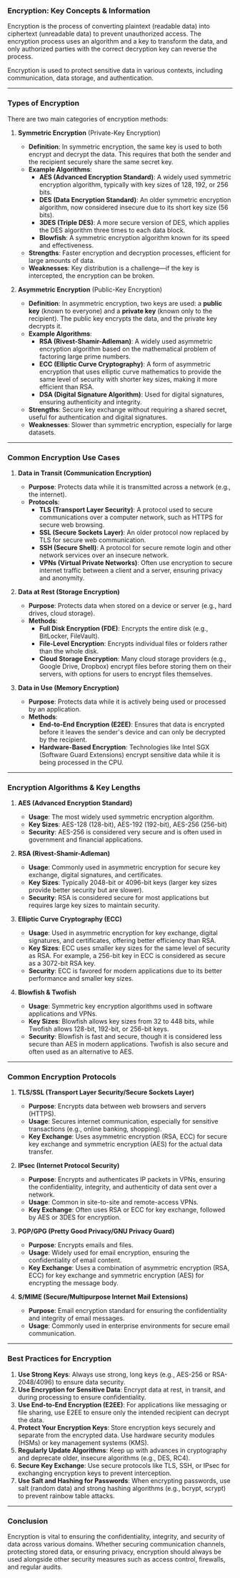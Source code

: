 ### **Encryption: Key Concepts & Information**

Encryption is the process of converting plaintext (readable data) into ciphertext (unreadable data) to prevent unauthorized access. The encryption process uses an algorithm and a key to transform the data, and only authorized parties with the correct decryption key can reverse the process.

Encryption is used to protect sensitive data in various contexts, including communication, data storage, and authentication.

---

### **Types of Encryption**

There are two main categories of encryption methods:

1. **Symmetric Encryption** (Private-Key Encryption)
    
    - **Definition**: In symmetric encryption, the same key is used to both encrypt and decrypt the data. This requires that both the sender and the recipient securely share the same secret key.
    - **Example Algorithms**:
        - **AES (Advanced Encryption Standard)**: A widely used symmetric encryption algorithm, typically with key sizes of 128, 192, or 256 bits.
        - **DES (Data Encryption Standard)**: An older symmetric encryption algorithm, now considered insecure due to its short key size (56 bits).
        - **3DES (Triple DES)**: A more secure version of DES, which applies the DES algorithm three times to each data block.
        - **Blowfish**: A symmetric encryption algorithm known for its speed and effectiveness.
    - **Strengths**: Faster encryption and decryption processes, efficient for large amounts of data.
    - **Weaknesses**: Key distribution is a challenge—if the key is intercepted, the encryption can be broken.
2. **Asymmetric Encryption** (Public-Key Encryption)
    
    - **Definition**: In asymmetric encryption, two keys are used: a **public key** (known to everyone) and a **private key** (known only to the recipient). The public key encrypts the data, and the private key decrypts it.
    - **Example Algorithms**:
        - **RSA (Rivest-Shamir-Adleman)**: A widely used asymmetric encryption algorithm based on the mathematical problem of factoring large prime numbers.
        - **ECC (Elliptic Curve Cryptography)**: A form of asymmetric encryption that uses elliptic curve mathematics to provide the same level of security with shorter key sizes, making it more efficient than RSA.
        - **DSA (Digital Signature Algorithm)**: Used for digital signatures, ensuring authenticity and integrity.
    - **Strengths**: Secure key exchange without requiring a shared secret, useful for authentication and digital signatures.
    - **Weaknesses**: Slower than symmetric encryption, especially for large datasets.

---

### **Common Encryption Use Cases**

1. **Data in Transit (Communication Encryption)**
    
    - **Purpose**: Protects data while it is transmitted across a network (e.g., the internet).
    - **Protocols**:
        - **TLS (Transport Layer Security)**: A protocol used to secure communications over a computer network, such as HTTPS for secure web browsing.
        - **SSL (Secure Sockets Layer)**: An older protocol now replaced by TLS for secure web communication.
        - **SSH (Secure Shell)**: A protocol for secure remote login and other network services over an insecure network.
        - **VPNs (Virtual Private Networks)**: Often use encryption to secure internet traffic between a client and a server, ensuring privacy and anonymity.
2. **Data at Rest (Storage Encryption)**
    
    - **Purpose**: Protects data when stored on a device or server (e.g., hard drives, cloud storage).
    - **Methods**:
        - **Full Disk Encryption (FDE)**: Encrypts the entire disk (e.g., BitLocker, FileVault).
        - **File-Level Encryption**: Encrypts individual files or folders rather than the whole disk.
        - **Cloud Storage Encryption**: Many cloud storage providers (e.g., Google Drive, Dropbox) encrypt files before storing them on their servers, with options for users to encrypt files themselves.
3. **Data in Use (Memory Encryption)**
    
    - **Purpose**: Protects data while it is actively being used or processed by an application.
    - **Methods**:
        - **End-to-End Encryption (E2EE)**: Ensures that data is encrypted before it leaves the sender's device and can only be decrypted by the recipient.
        - **Hardware-Based Encryption**: Technologies like Intel SGX (Software Guard Extensions) encrypt sensitive data while it is being processed in the CPU.

---

### **Encryption Algorithms & Key Lengths**

1. **AES (Advanced Encryption Standard)**
    
    - **Usage**: The most widely used symmetric encryption algorithm.
    - **Key Sizes**: AES-128 (128-bit), AES-192 (192-bit), AES-256 (256-bit)
    - **Security**: AES-256 is considered very secure and is often used in government and financial applications.
2. **RSA (Rivest-Shamir-Adleman)**
    
    - **Usage**: Commonly used in asymmetric encryption for secure key exchange, digital signatures, and certificates.
    - **Key Sizes**: Typically 2048-bit or 4096-bit keys (larger key sizes provide better security but are slower).
    - **Security**: RSA is considered secure for most applications but requires large key sizes to maintain security.
3. **Elliptic Curve Cryptography (ECC)**
    
    - **Usage**: Used in asymmetric encryption for key exchange, digital signatures, and certificates, offering better efficiency than RSA.
    - **Key Sizes**: ECC uses smaller key sizes for the same level of security as RSA. For example, a 256-bit key in ECC is considered as secure as a 3072-bit RSA key.
    - **Security**: ECC is favored for modern applications due to its better performance and smaller key sizes.
4. **Blowfish & Twofish**
    
    - **Usage**: Symmetric key encryption algorithms used in software applications and VPNs.
    - **Key Sizes**: Blowfish allows key sizes from 32 to 448 bits, while Twofish allows 128-bit, 192-bit, or 256-bit keys.
    - **Security**: Blowfish is fast and secure, though it is considered less secure than AES in modern applications. Twofish is also secure and often used as an alternative to AES.

---

### **Common Encryption Protocols**

1. **TLS/SSL (Transport Layer Security/Secure Sockets Layer)**
    
    - **Purpose**: Encrypts data between web browsers and servers (HTTPS).
    - **Usage**: Secures internet communication, especially for sensitive transactions (e.g., online banking, shopping).
    - **Key Exchange**: Uses asymmetric encryption (RSA, ECC) for secure key exchange and symmetric encryption (AES) for the actual data transfer.
2. **IPsec (Internet Protocol Security)**
    
    - **Purpose**: Encrypts and authenticates IP packets in VPNs, ensuring the confidentiality, integrity, and authenticity of data sent over a network.
    - **Usage**: Common in site-to-site and remote-access VPNs.
    - **Key Exchange**: Often uses RSA or ECC for key exchange, followed by AES or 3DES for encryption.
3. **PGP/GPG (Pretty Good Privacy/GNU Privacy Guard)**
    
    - **Purpose**: Encrypts emails and files.
    - **Usage**: Widely used for email encryption, ensuring the confidentiality of email content.
    - **Key Exchange**: Uses a combination of asymmetric encryption (RSA, ECC) for key exchange and symmetric encryption (AES) for encrypting the message body.
4. **S/MIME (Secure/Multipurpose Internet Mail Extensions)**
    
    - **Purpose**: Email encryption standard for ensuring the confidentiality and integrity of email messages.
    - **Usage**: Commonly used in enterprise environments for secure email communication.

---

### **Best Practices for Encryption**

1. **Use Strong Keys**: Always use strong, long keys (e.g., AES-256 or RSA-2048/4096) to ensure data security.
2. **Use Encryption for Sensitive Data**: Encrypt data at rest, in transit, and during processing to ensure confidentiality.
3. **Use End-to-End Encryption (E2EE)**: For applications like messaging or file sharing, use E2EE to ensure only the intended recipient can decrypt the data.
4. **Protect Your Encryption Keys**: Store encryption keys securely and separate from the encrypted data. Use hardware security modules (HSMs) or key management systems (KMS).
5. **Regularly Update Algorithms**: Keep up with advances in cryptography and deprecate older, insecure algorithms (e.g., DES, RC4).
6. **Secure Key Exchange**: Use secure protocols like TLS, SSH, or IPsec for exchanging encryption keys to prevent interception.
7. **Use Salt and Hashing for Passwords**: When encrypting passwords, use salt (random data) and strong hashing algorithms (e.g., bcrypt, scrypt) to prevent rainbow table attacks.

---

### Conclusion

Encryption is vital to ensuring the confidentiality, integrity, and security of data across various domains. Whether securing communication channels, protecting stored data, or ensuring privacy, encryption should always be used alongside other security measures such as access control, firewalls, and regular audits.
